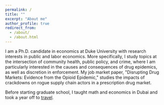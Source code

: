 ```yaml
---
permalink: /
title: ""
excerpt: "About me"
author_profile: true
redirect_from: 
  - /about/
  - /about.html
---
```


<meta name="google-site-verification" content="F1PA5O0lN6ADr5Cde5ABVSGNCeayniG2Il_SGyFGQjA" />


I am a Ph.D. candidate in economics at Duke University with research interests in public and labor economics. More specifically, I study topics at the intersection of community health, public policy, and crime, where I am particularly interested in the causes and consequences of drug epidemics, as well as discretion in enforcement. My job market paper, "Disrupting Drug Markets: Evidence from the Opioid Epidemic," studies the impacts of crackdowns on rogue supply chain actors in a prescription drug market. 

Before starting graduate school, I taught math and economics in Dubai and took a year off to [travel](https://twitter.com/adamksoliman/status/1402014895214776331?s=20&t=kWelDx7GIkrv42lqRBRhfQ). 
